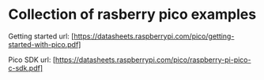# Collection of rasberry pico examples

Getting started url: [https://datasheets.raspberrypi.com/pico/getting-started-with-pico.pdf]

Pico SDK url: [https://datasheets.raspberrypi.com/pico/raspberry-pi-pico-c-sdk.pdf]
